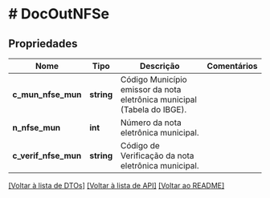 # # DocOutNFSe

## Propriedades

Nome | Tipo | Descrição | Comentários
------------ | ------------- | ------------- | -------------
**c_mun_nfse_mun** | **string** | Código Município emissor da nota eletrônica municipal (Tabela do IBGE). |
**n_nfse_mun** | **int** | Número da nota eletrônica municipal. |
**c_verif_nfse_mun** | **string** | Código de Verificação da nota eletrônica municipal. |

[[Voltar à lista de DTOs]](../../README.md#models) [[Voltar à lista de API]](../../README.md#endpoints) [[Voltar ao README]](../../README.md)
